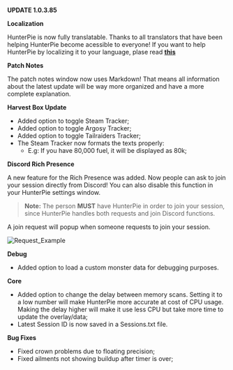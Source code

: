 **UPDATE 1.0.3.85**

**Localization**

HunterPie is now fully translatable. Thanks to all translators that have been helping HunterPie become acessible to everyone! If you want to help HunterPie by localizing it to your language, plase read [**this**](https://github.com/Haato3o/HunterPie/wiki/Localization)

**Patch Notes**

The patch notes window now uses Markdown! That means all information about the latest update will be way more organized and have a more complete explanation.

**Harvest Box Update**

- Added option to toggle Steam Tracker;
- Added option to toggle Argosy Tracker;
- Added option to toggle Tailraiders Tracker;
- The Steam Tracker now formats the texts properly:
    - E.g: If you have 80,000 fuel, it will be displayed as 80k;

**Discord Rich Presence**

A new feature for the Rich Presence was added. Now people can ask to join your session directly from Discord! You can also disable this function in your HunterPie settings window.
> **Note:** The person **MUST** have HunterPie in order to join your session, since HunterPie handles both requests and join Discord functions.

A join request will popup when someone requests to join your session.

![Request_Example](https://cdn.discordapp.com/attachments/402557384209203200/695330850077933638/d8224f0efe.png?size=307)

**Debug**

- Added option to load a custom monster data for debugging purposes.

**Core**

- Added option to change the delay between memory scans. Setting it to a low number will make HunterPie more accurate at cost of CPU usage. Making the delay higher will make it use less CPU but take more time to update the overlay/data;
- Latest Session ID is now saved in a Sessions.txt file.

**Bug Fixes**

- Fixed crown problems due to floating precision;
- Fixed ailments not showing buildup after timer is over;
